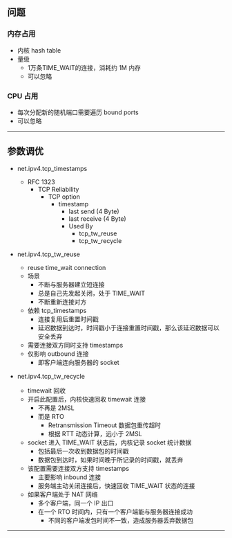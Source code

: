 ## 问题

### 内存占用
   
* 内核 hash table
* 量级
    * 1万条TIME_WAIT的连接，消耗约 1M 内存
    * 可以忽略

### CPU 占用
   
* 每次分配新的随机端口需要遍历 bound ports
* 可以忽略

---

## 参数调优

* net.ipv4.tcp_timestamps
    * RFC 1323 
        * TCP Reliability
            * TCP option
                * timestamp
                    * last send (4 Byte)
                    * last receive (4 Byte)
                    * Used By
                        * tcp_tw_reuse
                        * tcp_tw_recycle

* net.ipv4.tcp_tw_reuse
    * reuse time_wait connection
    * 场景
        * 不断与服务器建立短连接
        * 总是自己先发起关闭，处于 TIME_WAIT
        * 不断重新连接对方
    * 依赖 tcp_timestamps
        * 连接复用后重置时间戳
        * 延迟数据到达时，时间戳小于连接重置时间戳，那么该延迟数据可以安全丢弃
    * 需要连接双方同时支持 timestamps
    * 仅影响 outbound 连接
        * 即客户端连向服务器的 socket

* net.ipv4.tcp_tw_recycle
    * timewait 回收
    * 开启此配置后，内核快速回收 timewait 连接
        * 不再是 2MSL
        * 而是 RTO
            * Retransmission Timeout 数据包重传超时
            * 根据 RTT 动态计算，远小于 2MSL
    * socket 进入 TIME_WAIT 状态后，内核记录 socket 统计数据
        * 包括最后一次收到数据包的时间戳
        * 数据包到达时，如果时间晚于所记录的时间戳，就丢弃
    * 该配置需要连接双方支持 timestamps
        * 主要影响 inbound 连接
        * 服务端主动关闭连接后，快速回收 TIME_WAIT 状态的连接
    * 如果客户端处于 NAT 网络
        * 多个客户端，同一个 IP 出口
        * 在一个 RTO 时间内，只有一个客户端能与服务器连接成功
            * 不同的客户端发包时间不一致，造成服务器丢弃数据包 

---
